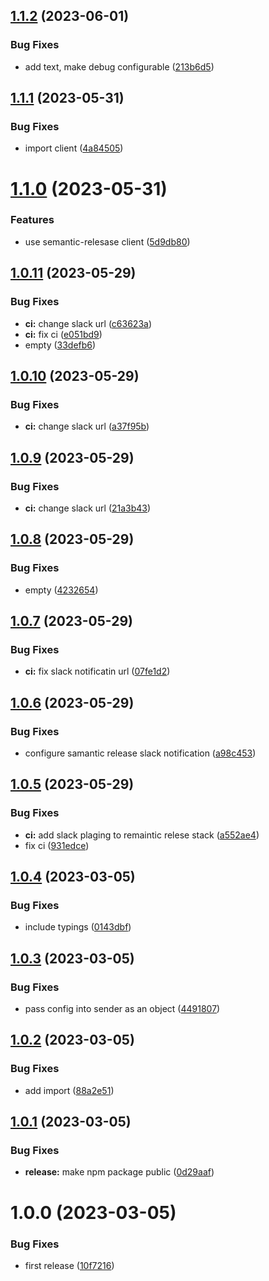 ## [1.1.2](https://github.com/advertikon/package-slack-notification/compare/v1.1.1...v1.1.2) (2023-06-01)


### Bug Fixes

* add text, make debug configurable ([213b6d5](https://github.com/advertikon/package-slack-notification/commit/213b6d501a812ae4ae7ddea7d6624421c9165ed0))

## [1.1.1](https://github.com/advertikon/package-slack-notification/compare/v1.1.0...v1.1.1) (2023-05-31)


### Bug Fixes

* import client ([4a84505](https://github.com/advertikon/package-slack-notification/commit/4a84505de7e59b4ccb6047f94bc278b5ef9aae93))

# [1.1.0](https://github.com/advertikon/package-slack-notification/compare/v1.0.11...v1.1.0) (2023-05-31)


### Features

* use semantic-relesase client ([5d9db80](https://github.com/advertikon/package-slack-notification/commit/5d9db80957fe2fafb70d8cf337f5441af948ec7e))

## [1.0.11](https://github.com/advertikon/package-slack-notification/compare/v1.0.10...v1.0.11) (2023-05-29)


### Bug Fixes

* **ci:** change slack url ([c63623a](https://github.com/advertikon/package-slack-notification/commit/c63623ac94a6bd32904813a3176b0b3693f8dcb8))
* **ci:** fix ci ([e051bd9](https://github.com/advertikon/package-slack-notification/commit/e051bd9b0c076d5b8848218e08bca633e68d5a1b))
* empty ([33defb6](https://github.com/advertikon/package-slack-notification/commit/33defb666dd9dc8b6b5fe606e736d1dc4e3c0b06))

## [1.0.10](https://github.com/advertikon/package-slack-notification/compare/v1.0.9...v1.0.10) (2023-05-29)


### Bug Fixes

* **ci:** change slack url ([a37f95b](https://github.com/advertikon/package-slack-notification/commit/a37f95b101026a5813733346a44af96f1c9489df))

## [1.0.9](https://github.com/advertikon/package-slack-notification/compare/v1.0.8...v1.0.9) (2023-05-29)


### Bug Fixes

* **ci:** change slack url ([21a3b43](https://github.com/advertikon/package-slack-notification/commit/21a3b43c6008b237f341133d191b53b7dabd12ff))

## [1.0.8](https://github.com/advertikon/package-slack-notification/compare/v1.0.7...v1.0.8) (2023-05-29)


### Bug Fixes

* empty ([4232654](https://github.com/advertikon/package-slack-notification/commit/4232654530c4902bafa1999f5b224335d9d0dc7f))

## [1.0.7](https://github.com/advertikon/package-slack-notification/compare/v1.0.6...v1.0.7) (2023-05-29)


### Bug Fixes

* **ci:** fix slack notificatin url ([07fe1d2](https://github.com/advertikon/package-slack-notification/commit/07fe1d25dd7d30b165bc14e399bae1a0d84188ff))

## [1.0.6](https://github.com/advertikon/package-slack-notification/compare/v1.0.5...v1.0.6) (2023-05-29)


### Bug Fixes

* configure samantic release slack notification ([a98c453](https://github.com/advertikon/package-slack-notification/commit/a98c453c3d8bdc7a3bd6cc6dfb4c72b8d961293f))

## [1.0.5](https://github.com/advertikon/package-slack-notification/compare/v1.0.4...v1.0.5) (2023-05-29)


### Bug Fixes

* **ci:** add slack plaging to remaintic relese stack ([a552ae4](https://github.com/advertikon/package-slack-notification/commit/a552ae48c1404d11ee91d25d5ec96ed2a619cba4))
* fix ci ([931edce](https://github.com/advertikon/package-slack-notification/commit/931edce37bba49e4397d5c53cc7a5680ae180373))

## [1.0.4](https://github.com/advertikon/package-slack-notification/compare/v1.0.3...v1.0.4) (2023-03-05)


### Bug Fixes

* include typings ([0143dbf](https://github.com/advertikon/package-slack-notification/commit/0143dbf3029e33ccafe100d2765a06e31ceca1b7))

## [1.0.3](https://github.com/advertikon/package-slack-notification/compare/v1.0.2...v1.0.3) (2023-03-05)


### Bug Fixes

* pass config into sender as an object ([4491807](https://github.com/advertikon/package-slack-notification/commit/44918077bf5833948c5b9af0c3f922016786a4bc))

## [1.0.2](https://github.com/advertikon/package-slack-notification/compare/v1.0.1...v1.0.2) (2023-03-05)


### Bug Fixes

* add import ([88a2e51](https://github.com/advertikon/package-slack-notification/commit/88a2e517b72d8d20f31d50d462cc82ce1a9c53ce))

## [1.0.1](https://github.com/advertikon/package-slack-notification/compare/v1.0.0...v1.0.1) (2023-03-05)


### Bug Fixes

* **release:** make npm package public ([0d29aaf](https://github.com/advertikon/package-slack-notification/commit/0d29aaf81c0c36b65e5679276b7d0c60ac19372f))

# 1.0.0 (2023-03-05)


### Bug Fixes

* first release ([10f7216](https://github.com/advertikon/package-slack-notification/commit/10f721653e8d736cf17297386ad593efa56f7778))
